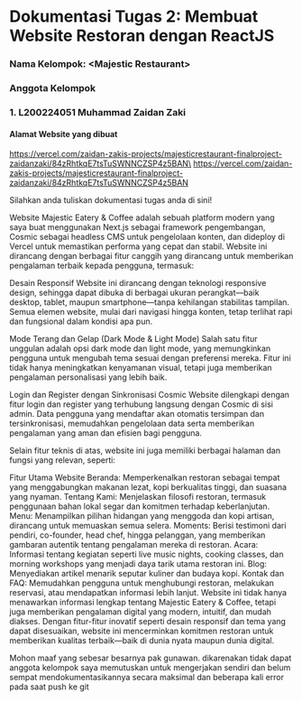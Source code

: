# Dokumentasi Tugas 2: Membuat Website Restoran dengan ReactJS
### Nama Kelompok: \<Majestic Restaurant\>
### Anggota Kelompok
### 1. L200224051 Muhammad Zaidan Zaki


#### Alamat Website yang dibuat
<https://vercel.com/zaidan-zakis-projects/majesticrestaurant-finalproject-zaidanzaki/84zRhtkqE7tsTuSWNNCZSP4z5BAN\>
<https://vercel.com/zaidan-zakis-projects/majesticrestaurant-finalproject-zaidanzaki/84zRhtkqE7tsTuSWNNCZSP4z5BAN>


Silahkan anda tuliskan dokumentasi tugas anda di sini!

Website Majestic Eatery & Coffee adalah sebuah platform modern yang saya buat menggunakan Next.js sebagai framework pengembangan, Cosmic sebagai headless CMS untuk pengelolaan konten, dan dideploy di Vercel untuk memastikan performa yang cepat dan stabil. Website ini dirancang dengan berbagai fitur canggih yang dirancang untuk memberikan pengalaman terbaik kepada pengguna, termasuk:

Desain Responsif
Website ini dirancang dengan teknologi responsive design, sehingga dapat dibuka di berbagai ukuran perangkat—baik desktop, tablet, maupun smartphone—tanpa kehilangan stabilitas tampilan. Semua elemen website, mulai dari navigasi hingga konten, tetap terlihat rapi dan fungsional dalam kondisi apa pun.

Mode Terang dan Gelap (Dark Mode & Light Mode)
Salah satu fitur unggulan adalah opsi dark mode dan light mode, yang memungkinkan pengguna untuk mengubah tema sesuai dengan preferensi mereka. Fitur ini tidak hanya meningkatkan kenyamanan visual, tetapi juga memberikan pengalaman personalisasi yang lebih baik.

Login dan Register dengan Sinkronisasi Cosmic
Website dilengkapi dengan fitur login dan register yang terhubung langsung dengan Cosmic di sisi admin. Data pengguna yang mendaftar akan otomatis tersimpan dan tersinkronisasi, memudahkan pengelolaan data serta memberikan pengalaman yang aman dan efisien bagi pengguna.

Selain fitur teknis di atas, website ini juga memiliki berbagai halaman dan fungsi yang relevan, seperti:

Fitur Utama Website
Beranda: Memperkenalkan restoran sebagai tempat yang menggabungkan makanan lezat, kopi berkualitas tinggi, dan suasana yang nyaman.
Tentang Kami: Menjelaskan filosofi restoran, termasuk penggunaan bahan lokal segar dan komitmen terhadap keberlanjutan.
Menu: Menampilkan pilihan hidangan yang menggoda dan kopi artisan, dirancang untuk memuaskan semua selera.
Moments: Berisi testimoni dari pendiri, co-founder, head chef, hingga pelanggan, yang memberikan gambaran autentik tentang pengalaman mereka di restoran.
Acara: Informasi tentang kegiatan seperti live music nights, cooking classes, dan morning workshops yang menjadi daya tarik utama restoran ini.
Blog: Menyediakan artikel menarik seputar kuliner dan budaya kopi.
Kontak dan FAQ: Memudahkan pengguna untuk menghubungi restoran, melakukan reservasi, atau mendapatkan informasi lebih lanjut.
Website ini tidak hanya menawarkan informasi lengkap tentang Majestic Eatery & Coffee, tetapi juga memberikan pengalaman digital yang modern, intuitif, dan mudah diakses. Dengan fitur-fitur inovatif seperti desain responsif dan tema yang dapat disesuaikan, website ini mencerminkan komitmen restoran untuk memberikan kualitas terbaik—baik di dunia nyata maupun dunia digital.

Mohon maaf yang sebesar besarnya pak gunawan. dikarenakan tidak dapat anggota kelompok saya memutuskan untuk mengerjakan sendiri dan belum sempat mendokumentasikannya secara maksimal dan beberapa kali error pada saat push ke git
